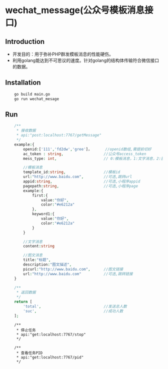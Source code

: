 # wechat_message(公众号模板消息接口)


## Introduction
- 开发目的：用于弥补PHP群发模板消息的性能硬伤。
- 利用golang能达到不可思议的速度。针对golang的结构体传输符合微信接口的数据。


## Installation

```bash
	go build main.go
	go run wechat_mesage
```

## Run
```php
	/**
	 * 接收数据
	 * api:"post:localhost:7767/getMessage"
	 */
	example:{
		openid:['111','fd2dw','gree']，		//openid数组,需提前切好
		ac_token : string,					//公众号access_token
		mess_type: int,						// 0:模板消息，1:文字消息，2:图文消息

		//模板消息
		template_id:string,					//模板id
		url:"http://www.baidu.com",			//可选,跳转url	
		appid:string,						//可选,小程序appid
		pagepath:string,					//可选,小程序page
		example:{
			first:{
				value:"你好",
				color:"#e6212a"
			},
			keyword1:{
				value:"你好",
				color:"#e6212a"				
			}
		}

		//文字消息
		content:string

		//图文消息
		title:"标题",
		description:"图文描述",
		picurl:"http://www.baidu.com",		//图文链接
		url:"http://www.baidu.com"			//可选,跳转链接
	}
	
	/**
	 * 返回数据
	 */
	return [
		'total', 							//发送总人数
		'suc', 								//成功人数
	];
```

```golang
	/**
	 * 停止任务
	 * api:"get:localhost:7767/stop"
	 */

```

```golang
	/**
	 * 查看任务PID
	 * api:"get:localhost:7767/pid"
	 */
```
